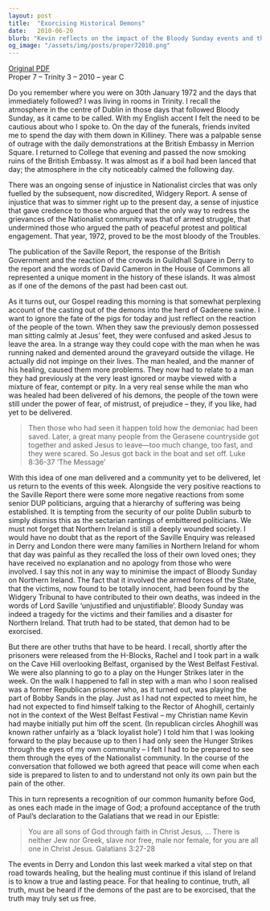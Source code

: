 ```yaml
---
layout: post
title:  "Exorcising Historical Demons"
date:   2010-06-20
blurb: "Kevin reflects on the impact of the Bloody Sunday events and the subsequent Saville Report, drawing parallels with the Gospel's account of demon exorcism. He emphasizes the need for collective healing and truth in Northern Ireland, advocating for a mutual understanding of pain and the recognition of our common humanity before God."
og_image: "/assets/img/posts/proper72010.png"
---
```

[Original PDF](/assets/pdf/proper72010.pdf)    
Proper 7 – Trinity 3 – 2010 – year C

Do you remember where you were on 30th January 1972 and the days that immediately followed? I was living in rooms in Trinity. I recall the atmosphere in the centre of Dublin in those days that followed Bloody Sunday, as it came to be called. With my English accent I felt the need to be cautious about who I spoke to. On the day of the funerals, friends invited me to spend the day with them down in Killiney. There was a palpable sense of outrage with the daily demonstrations at the British Embassy in Merrion Square. I returned to College that evening and passed the now smoking ruins of the British Embassy. It was almost as if a boil had been lanced that day; the atmosphere in the city noticeably calmed the following day.

There was an ongoing sense of injustice in Nationalist circles that was only fuelled by the subsequent, now discredited, Widgery Report. A sense of injustice that was to simmer right up to the present day, a sense of injustice that gave credence to those who argued that the only way to redress the grievances of the Nationalist community was that of armed struggle, that undermined those who argued the path of peaceful protest and political engagement. That year, 1972, proved to be the most bloody of the Troubles.

The publication of the Saville Report, the response of the British Government and the reaction of the crowds in Guildhall Square in Derry to the report and the words of David Cameron in the House of Commons all represented a unique moment in the history of these islands. It was almost as if one of the demons of the past had been cast out.

As it turns out, our Gospel reading this morning is that somewhat perplexing account of the casting out of the demons into the herd of Gaderene swine. I want to ignore the fate of the pigs for today and just reflect on the reaction of the people of the town. When they saw the previously demon possessed man sitting calmly at Jesus’ feet, they were confused and asked Jesus to leave the area. In a strange way they could cope with the man when he was running naked and demented around the graveyard outside the village. He actually did not impinge on their lives. The man healed, and the manner of his healing, caused them more problems. They now had to relate to a man they had previously at the very least ignored or maybe viewed with a mixture of fear, contempt or pity. In a very real sense while the man who was healed had been delivered of his demons, the people of the town were still under the power of fear, of mistrust, of prejudice – they, if you like, had yet to be delivered.

> Then those who had seen it happen told how the demoniac had been saved. Later, a great many people from the Gerasene countryside got together and asked Jesus to leave—too much change, too fast, and they were scared. So Jesus got back in the boat and set off. Luke 8:36-37 ‘The Message’

With this idea of one man delivered and a community yet to be delivered, let us return to the events of this week. Alongside the very positive reactions to the Saville Report there were some more negative reactions from some senior DUP politicians, arguing that a hierarchy of suffering was being established. It is tempting from the security of our polite Dublin suburb to simply dismiss this as the sectarian rantings of embittered politicians. We must not forget that Northern Ireland is still a deeply wounded society. I would have no doubt that as the report of the Saville Enquiry was released in Derry and London there were many families in Northern Ireland for whom that day was painful as they recalled the loss of their own loved ones; they have received no explanation and no apology from those who were involved. I say this not in any way to minimise the impact of Bloody Sunday on Northern Ireland. The fact that it involved the armed forces of the State, that the victims, now found to be totally innocent, had been found by the Widgery Tribunal to have contributed to their own deaths, was indeed in the words of Lord Saville ‘unjustified and unjustifiable’. Bloody Sunday was indeed a tragedy for the victims and their families and a disaster for Northern Ireland. That truth had to be stated, that demon had to be exorcised.

But there are other truths that have to be heard. I recall, shortly after the prisoners were released from the H-Blocks, Rachel and I took part in a walk on the Cave Hill overlooking Belfast, organised by the West Belfast Festival. We were also planning to go to a play on the Hunger Strikes later in the week. On the walk I happened to fall in step with a man who I soon realised was a former Republican prisoner who, as it turned out, was playing the part of Bobby Sands in the play. Just as I had not expected to meet him, he had not expected to find himself talking to the Rector of Ahoghill, certainly not in the context of the West Belfast Festival – my Christian name Kevin had maybe initially put him off the scent. (In republican circles Ahoghill was known rather unfairly as a ‘black loyalist hole’) I told him that I was looking forward to the play because up to then I had only seen the Hunger Strikes through the eyes of my own community – I felt I had to be prepared to see them through the eyes of the Nationalist community. In the course of the conversation that followed we both agreed that peace will come when each side is prepared to listen to and to understand not only its own pain but the pain of the other.

This in turn represents a recognition of our common humanity before God, as ones each made in the image of God; a profound acceptance of the truth of Paul’s declaration to the Galatians that we read in our Epistle:

> You are all sons of God through faith in Christ Jesus, ... There is neither Jew nor Greek, slave nor free, male nor female, for you are all one in Christ Jesus. Galatians 3:27-28

The events in Derry and London this last week marked a vital step on that road towards healing, but the healing must continue if this island of Ireland is to know a true and lasting peace. For that healing to continue, truth, all truth, must be heard if the demons of the past are to be exorcised, that the truth may truly set us free.
